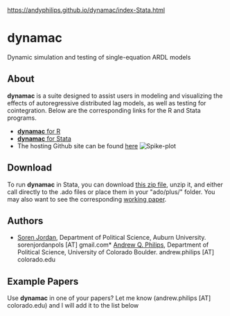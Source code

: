 https://andyphilips.github.io/dynamac/index-Stata.html

# dynamac

Dynamic simulation and testing of single-equation ARDL models



## About

**dynamac** is a suite designed to assist users in modeling and visualizing the effects of autoregressive distributed lag models, as well as testing for cointegration. Below are the corresponding links for the R and Stata programs.

*   [**dynamac** for R](https://andyphilips.github.io/dynamac/index-R.html)
*   [**dynamac** for Stata](https://andyphilips.github.io/dynamac/index-Stata.html)
*   The hosting Github site can be found [here](https://github.com/andyphilips/dynamac)
![Spike-plot](http://upload-images.jianshu.io/upload_images/7692714-e7c777a4391d98b8.jpg?imageMogr2/auto-orient/strip%7CimageView2/2/w/1240)

## Download

To run **dynamac** in Stata, you can download [this zip file](https://andyphilips.github.io/dynamac/Stata/dynamac.zip), unzip it, and either call directly to the .ado files or place them in your "ado/plus/" folder. You may also want to see the corresponding [working paper](https://andyphilips.github.io/dynamac/Stata/Jordan-Philips-dynamac-Stata.pdf).

## Authors

*   [Soren Jordan](http://sorenjordan.com/), Department of Political Science, Auburn University. sorenjordanpols [AT] gmail.com*   [Andrew Q. Philips](http://andyphilips.com/), Department of Political Science, University of Colorado Boulder. andrew.philips [AT] colorado.edu

## Example Papers

Use **dynamac** in one of your papers? Let me know (andrew.philips [AT] colorado.edu) and I will add it to the list below
